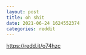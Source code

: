 ```yaml
--- 
layout: post 
title: oh shit 
date: 2021-06-24 1624552374 
categories: reddit 
--- 
```

https://redd.it/o74hzc